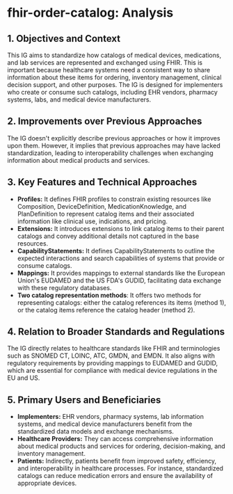 # fhir-order-catalog: Analysis

## 1. Objectives and Context

This IG aims to standardize how catalogs of medical devices, medications, and lab services are represented and exchanged using FHIR. This is important because healthcare systems need a consistent way to share information about these items for ordering, inventory management, clinical decision support, and other purposes. The IG is designed for implementers who create or consume such catalogs, including EHR vendors, pharmacy systems, labs, and medical device manufacturers.

## 2. Improvements over Previous Approaches

The IG doesn't explicitly describe previous approaches or how it improves upon them. However, it implies that previous approaches may have lacked standardization, leading to interoperability challenges when exchanging information about medical products and services.

## 3. Key Features and Technical Approaches

- **Profiles:** It defines FHIR profiles to constrain existing resources like Composition, DeviceDefinition, MedicationKnowledge, and PlanDefinition to represent catalog items and their associated information like clinical use, indications, and pricing.
- **Extensions:** It introduces extensions to link catalog items to their parent catalogs and convey additional details not captured in the base resources.
- **CapabilityStatements:** It defines CapabilityStatements to outline the expected interactions and search capabilities of systems that provide or consume catalogs.
- **Mappings:** It provides mappings to external standards like the European Union's EUDAMED and the US FDA's GUDID, facilitating data exchange with these regulatory databases.
- **Two catalog representation methods**: It offers two methods for representing catalogs: either the catalog references its items (method 1), or the catalog items reference the catalog header (method 2).

## 4. Relation to Broader Standards and Regulations

The IG directly relates to healthcare standards like FHIR and terminologies such as SNOMED CT, LOINC, ATC, GMDN, and EMDN. It also aligns with regulatory requirements by providing mappings to EUDAMED and GUDID, which are essential for compliance with medical device regulations in the EU and US.

## 5. Primary Users and Beneficiaries

- **Implementers:** EHR vendors, pharmacy systems, lab information systems, and medical device manufacturers benefit from the standardized data models and exchange mechanisms.
- **Healthcare Providers:** They can access comprehensive information about medical products and services for ordering, decision-making, and inventory management.
- **Patients:** Indirectly, patients benefit from improved safety, efficiency, and interoperability in healthcare processes. For instance, standardized catalogs can reduce medication errors and ensure the availability of appropriate devices.
